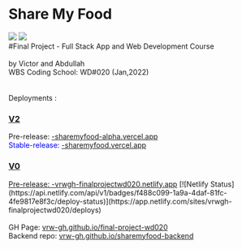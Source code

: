 # Share My Food

![](<https://github.com/vrw-GH/final-project-wd020/blob/0f30e27180ba56cd0ae5abcd38c6e77f99c52aac/project%20basics/Screenshot%20(252).png>)
<img src="https://github.com/vrw-GH/final-project-wd020/blob/0f30e27180ba56cd0ae5abcd38c6e77f99c52aac/project%20basics/Screenshot%20(252).png">
<br />
#Final Project - Full Stack App and Web Development Course
<br />
<br />
by Victor and Abdullah
<br />
WBS Coding School: WD#020 (Jan,2022)
<br />
<br />
<br />
Deployments :
<br />
<h3><u>V2</u></h3>
Pre-release: <a href="https://sharemyfood-alpha.vercel.app">-sharemyfood-alpha.vercel.app</a>
<br />
<span style="color:blue">Stable-release: <a href="https://sharemyfood.vercel.app">-sharemyfood.vercel.app</span>
<br />
<h3><u>V0</u></h3>
Pre-release: <a href="https://vrwgh-finalprojectwd020.netlify.app">-vrwgh-finalprojectwd020.netlify.app</a>
[![Netlify Status](https://api.netlify.com/api/v1/badges/f488c099-1a9a-4daf-81fc-4fe9817e8f3c/deploy-status)](https://app.netlify.com/sites/vrwgh-finalprojectwd020/deploys)
<br />
<br />
GH Page: <a href="https://vrw-gh.github.io/final-project-wd020/">vrw-gh.github.io/final-project-wd020</a>
<br />
Backend repo: <a href="https://vrw-gh.github.io/sharemyfood-backend/">vrw-gh.github.io/sharemyfood-backend</a>
<br />
<br />
